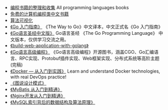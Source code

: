 - [编程书籍的整理和收集](https://github.com/KeKe-Li/book) All programming languages books
- [免费的计算机编程类中文书籍](https://github.com/justjavac/free-programming-books-zh_CN)
- [算法可视化](https://www.cs.usfca.edu/~galles/visualization/)
- [《Go 入门指南》](https://github.com/Unknwon/the-way-to-go_ZH_CN) 《The Way to Go》中文译本，中文正式名《Go 入门指南》
- [《Go语言圣经中文版》](https://books.studygolang.com/gopl-zh/) Go语言圣经 《The Go Programming Language》 中文版本，仅供学习交流之用。
- [《build-web-application-with-golang》](https://github.com/astaxie/build-web-application-with-golang/blob/master/zh/preface.md)
- [《Go语言高级编程》](https://github.com/chai2010/advanced-go-programming-book) 《Go语言高级编程》开源图书，涵盖CGO、Go汇编语言、RPC实现、Protobuf插件实现、Web框架实现、分布式系统等高阶主题(完稿) 
- [《Docker — 从入门到实践》](https://github.com/yeasy/docker_practice) Learn and understand Docker technologies, with real DevOps practice!
- [《图说设计模式》](https://design-patterns.readthedocs.io/zh_CN/latest/index.html#) 
- [《MyBatis 从入门到精通》](https://github.com/mybatis-book/book) 
- [《Nginx开发从入门到精通》](http://tengine.taobao.org/book/index.html)
- [《MySQL索引背后的数据结构及算法原理》](http://blog.codinglabs.org/articles/theory-of-mysql-index.html)


